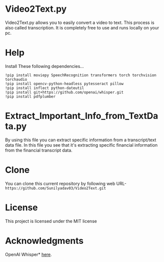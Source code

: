 # Video2Text.py
Video2Text.py allows you to easily convert a video to text. This process is also called transcription. It is completely free to use and runs locally on your pc.

# Help
Install These following dependencies...

```
!pip install moviepy SpeechRecognition transformers torch torchvision torchaudio
!pip install opencv-python-headless pytesseract pillow
!pip install inflect python-dateutil
!pip install git+https://github.com/openai/whisper.git
!pip install pdfplumber
```
# Extract_Important_Info_from_TextData.py
By using this file you can extract specific information from a transcript/text data file. In this file you see that it's extracting specific financial information from the financial transcript data.

# Clone
You can clone this current repository by following web URL-
`
https://github.com/Sunilyadav03/Video2Text.git
`
# License
This project is licensed under the MIT license

# Acknowledgments
OpenAI Whisper* [here](https://github.com/openai/whisper).



